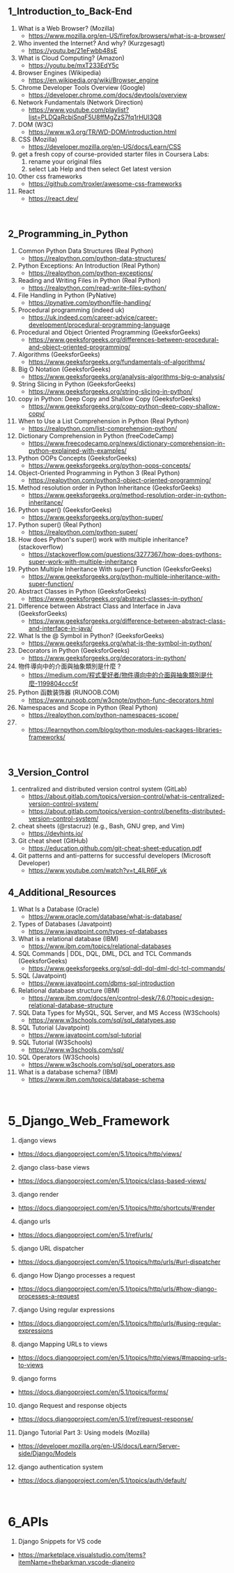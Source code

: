 ## 1_Introduction_to_Back-End
1. What is a Web Browser? (Mozilla)
    - https://www.mozilla.org/en-US/firefox/browsers/what-is-a-browser/
2. Who invented the Internet? And why? (Kurzgesagt)
    - https://youtu.be/21eFwbb48sE
3. What is Cloud Computing? (Amazon)
    - https://youtu.be/mxT233EdY5c
4. Browser Engines (Wikipedia)
    - https://en.wikipedia.org/wiki/Browser_engine
5. Chrome Developer Tools Overview (Google)
    - https://developer.chrome.com/docs/devtools/overview
6. Network Fundamentals (Network Direction)
    - https://www.youtube.com/playlist?list=PLDQaRcbiSnqF5U8ffMgZzS7fq1rHUI3Q8
7. DOM (W3C)
    - https://www.w3.org/TR/WD-DOM/introduction.html
8. CSS (Mozilla)
    - https://developer.mozilla.org/en-US/docs/Learn/CSS
9. get a fresh copy of course-provided starter files in Coursera Labs:
    1. rename your original files
    2. select Lab Help and then select Get latest version
10. Other css frameworks
    - https://github.com/troxler/awesome-css-frameworks
11. React
    - https://react.dev/

</br>

## 2_Programming_in_Python
1. Common Python Data Structures (Real Python)
    - https://realpython.com/python-data-structures/
2. Python Exceptions: An Introduction (Real Python)
    - https://realpython.com/python-exceptions/
3. Reading and Writing Files in Python (Real Python)
    - https://realpython.com/read-write-files-python/
4. File Handling in Python (PyNative)
    - https://pynative.com/python/file-handling/
5. Procedural programming (indeed uk)
    - https://uk.indeed.com/career-advice/career-development/procedural-programming-language
6. Procedural and Object Oriented Programming (GeeksforGeeks)
    - https://www.geeksforgeeks.org/differences-between-procedural-and-object-oriented-programming/
7. Algorithms (GeeksforGeeks)
    - https://www.geeksforgeeks.org/fundamentals-of-algorithms/
8. Big O Notation (GeeksforGeeks)
    - https://www.geeksforgeeks.org/analysis-algorithms-big-o-analysis/
9. String Slicing in Python (GeeksforGeeks)
    - https://www.geeksforgeeks.org/string-slicing-in-python/
10. copy in Python: Deep Copy and Shallow Copy (GeeksforGeeks)
    - https://www.geeksforgeeks.org/copy-python-deep-copy-shallow-copy/
11. When to Use a List Comprehension in Python (Real Python)
    - https://realpython.com/list-comprehension-python/
12. Dictionary Comprehension in Python (freeCodeCamp)
    - https://www.freecodecamp.org/news/dictionary-comprehension-in-python-explained-with-examples/
13. Python OOPs Concepts (GeeksforGeeks)
    - https://www.geeksforgeeks.org/python-oops-concepts/
14. Object-Oriented Programming in Python 3 (Real Python)
    - https://realpython.com/python3-object-oriented-programming/
15. Method resolution order in Python Inheritance (GeeksforGeeks)
    - https://www.geeksforgeeks.org/method-resolution-order-in-python-inheritance/
16. Python super() (GeeksforGeeks)
    - https://www.geeksforgeeks.org/python-super/
17. Python super() (Real Python)
    - https://realpython.com/python-super/
18. How does Python's super() work with multiple inheritance? (stackoverflow)
    - https://stackoverflow.com/questions/3277367/how-does-pythons-super-work-with-multiple-inheritance
19. Python Multiple Inheritance With super() Function (GeeksforGeeks)
    - https://www.geeksforgeeks.org/python-multiple-inheritance-with-super-function/
20. Abstract Classes in Python (GeeksforGeeks)
    - https://www.geeksforgeeks.org/abstract-classes-in-python/
21. Difference between Abstract Class and Interface in Java (GeeksforGeeks)
    - https://www.geeksforgeeks.org/difference-between-abstract-class-and-interface-in-java/
22. What Is the @ Symbol in Python? (GeeksforGeeks)
    - https://www.geeksforgeeks.org/what-is-the-symbol-in-python/
23. Decorators in Python  (GeeksforGeeks)
    - https://www.geeksforgeeks.org/decorators-in-python/
24. 物件導向中的介面與抽象類別是什麼 ?
    - https://medium.com/程式愛好者/物件導向中的介面與抽象類別是什麼-1199804ccc5f
25. Python 函数装饰器 (RUNOOB.COM)
    - https://www.runoob.com/w3cnote/python-func-decorators.html
26. Namespaces and Scope in Python (Real Python)
    - https://realpython.com/python-namespaces-scope/
27. 
    - https://learnpython.com/blog/python-modules-packages-libraries-frameworks/

</br>

## 3_Version_Control
1. centralized and distributed version control system (GitLab)
    - https://about.gitlab.com/topics/version-control/what-is-centralized-version-control-system/
    - https://about.gitlab.com/topics/version-control/benefits-distributed-version-control-system/
2. cheat sheets (@rstacruz) (e.g., Bash, GNU grep, and Vim)
    - https://devhints.io/
3. Git cheat sheet (GitHub)
    - https://education.github.com/git-cheat-sheet-education.pdf
4. Git patterns and anti-patterns for successful developers (Microsoft Developer)
    - https://www.youtube.com/watch?v=t_4lLR6F_yk

## 4_Additional_Resources
1. What Is a Database (Oracle)
    - https://www.oracle.com/database/what-is-database/
2. Types of Databases (Javatpoint)
    - https://www.javatpoint.com/types-of-databases
3. What is a relational database (IBM)
    - https://www.ibm.com/topics/relational-databases
4. SQL Commands | DDL, DQL, DML, DCL and TCL Commands (GeeksforGeeks)
    - https://www.geeksforgeeks.org/sql-ddl-dql-dml-dcl-tcl-commands/
5. SQL (Javatpoint)
    - https://www.javatpoint.com/dbms-sql-introduction
6. Relational database structure (IBM)
    - https://www.ibm.com/docs/en/control-desk/7.6.0?topic=design-relational-database-structure
7. SQL Data Types for MySQL, SQL Server, and MS Access (W3Schools)
    - https://www.w3schools.com/sql/sql_datatypes.asp
8. SQL Tutorial (Javatpoint)
    - https://www.javatpoint.com/sql-tutorial
9. SQL Tutorial (W3Schools)
    - https://www.w3schools.com/sql/
10. SQL Operators (W3Schools)
    - https://www.w3schools.com/sql/sql_operators.asp
11. What is a database schema? (IBM)
    - https://www.ibm.com/topics/database-schema

</br>

# 5_Django_Web_Framework
1. django views
- https://docs.djangoproject.com/en/5.1/topics/http/views/
2. django class-base views
- https://docs.djangoproject.com/en/5.1/topics/class-based-views/
3. django render
- https://docs.djangoproject.com/en/5.1/topics/http/shortcuts/#render
4. django urls
- https://docs.djangoproject.com/en/5.1/ref/urls/
5. django URL dispatcher
- https://docs.djangoproject.com/en/5.1/topics/http/urls/#url-dispatcher
6. django How Django processes a request
- https://docs.djangoproject.com/en/5.1/topics/http/urls/#how-django-processes-a-request
7. django Using regular expressions
- https://docs.djangoproject.com/en/5.1/topics/http/urls/#using-regular-expressions
8. django Mapping URLs to views
- https://docs.djangoproject.com/en/5.1/topics/http/views/#mapping-urls-to-views
9. django forms
- https://docs.djangoproject.com/en/5.1/topics/forms/
10. django Request and response objects
- https://docs.djangoproject.com/en/5.1/ref/request-response/
11. Django Tutorial Part 3: Using models (Mozilla)
- https://developer.mozilla.org/en-US/docs/Learn/Server-side/Django/Models
12. django authentication system
- https://docs.djangoproject.com/en/5.1/topics/auth/default/

</br>

# 6_APIs
1. Django Snippets for VS code
- https://marketplace.visualstudio.com/items?itemName=thebarkman.vscode-djaneiro